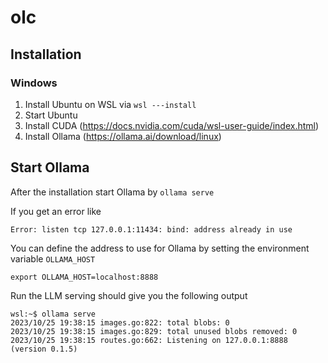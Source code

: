 # olc

## Installation

### Windows
1. Install Ubuntu on WSL via  `wsl ---install`
2. Start Ubuntu
3. Install CUDA (https://docs.nvidia.com/cuda/wsl-user-guide/index.html)
4. Install Ollama (https://ollama.ai/download/linux)

## Start Ollama

After the installation start Ollama by `ollama serve`

If you get an error like
```
Error: listen tcp 127.0.0.1:11434: bind: address already in use
```

You can define the address to use for Ollama by setting the environment variable `OLLAMA_HOST`
```
export OLLAMA_HOST=localhost:8888
```

Run the LLM serving should give you the following output
```
wsl:~$ ollama serve
2023/10/25 19:38:15 images.go:822: total blobs: 0
2023/10/25 19:38:15 images.go:829: total unused blobs removed: 0
2023/10/25 19:38:15 routes.go:662: Listening on 127.0.0.1:8888 (version 0.1.5)
```